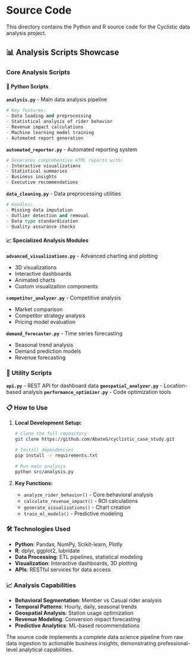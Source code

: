 # Source Code

This directory contains the Python and R source code for the Cyclistic data analysis project.

## 📊 **Analysis Scripts Showcase**

### **Core Analysis Scripts**

#### **🐍 Python Scripts**

**`analysis.py`** - Main data analysis pipeline
```python
# Key features:
- Data loading and preprocessing
- Statistical analysis of rider behavior
- Revenue impact calculations
- Machine learning model training
- Automated report generation
```

**`automated_reporter.py`** - Automated reporting system
```python
# Generates comprehensive HTML reports with:
- Interactive visualizations
- Statistical summaries
- Business insights
- Executive recommendations
```

**`data_cleaning.py`** - Data preprocessing utilities
```python
# Handles:
- Missing data imputation
- Outlier detection and removal
- Data type standardization
- Quality assurance checks
```

#### **📈 Specialized Analysis Modules**

**`advanced_visualizations.py`** - Advanced charting and plotting
- 3D visualizations
- Interactive dashboards
- Animated charts
- Custom visualization components

**`competitor_analyzer.py`** - Competitive analysis
- Market comparison
- Competitor strategy analysis
- Pricing model evaluation

**`demand_forecaster.py`** - Time series forecasting
- Seasonal trend analysis
- Demand prediction models
- Revenue forecasting

### **🔧 Utility Scripts**

**`api.py`** - REST API for dashboard data
**`geospatial_analyzer.py`** - Location-based analysis
**`performance_optimizer.py`** - Code optimization tools

### **📋 How to Use**

1. **Local Development Setup:**
   ```bash
   # Clone the full repository
   git clone https://github.com/AbateG/cyclistic_case_study.git

   # Install dependencies
   pip install -r requirements.txt

   # Run main analysis
   python src/analysis.py
   ```

2. **Key Functions:**
   - `analyze_rider_behavior()` - Core behavioral analysis
   - `calculate_revenue_impact()` - ROI calculations
   - `generate_visualizations()` - Chart creation
   - `train_ml_models()` - Predictive modeling

### **🛠️ Technologies Used**

- **Python**: Pandas, NumPy, Scikit-learn, Plotly
- **R**: dplyr, ggplot2, lubridate
- **Data Processing**: ETL pipelines, statistical modeling
- **Visualization**: Interactive dashboards, 3D plotting
- **APIs**: RESTful services for data access

### **📈 Analysis Capabilities**

- **Behavioral Segmentation**: Member vs Casual rider analysis
- **Temporal Patterns**: Hourly, daily, seasonal trends
- **Geospatial Analysis**: Station usage optimization
- **Revenue Modeling**: Conversion impact forecasting
- **Predictive Analytics**: ML-based recommendations

The source code implements a complete data science pipeline from raw data ingestion to actionable business insights, demonstrating professional-level analytical capabilities.